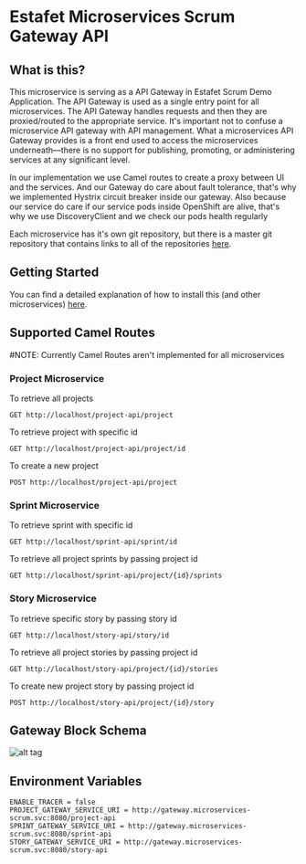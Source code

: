 # Estafet Microservices Scrum Gateway API

## What is this?
This microservice is serving as a API Gateway in Estafet Scrum Demo Application.
The API Gateway is used as a single entry point for all microservices.
The API Gateway handles requests and then they are proxied/routed to the appropriate service.
It's important not to confuse a microservice API gateway with API management.
What a microservices API Gateway provides is a front end used to access the microservices underneath—there is no support for publishing, promoting, or administering services at any significant level.

In our implementation we use Camel routes to create a proxy between UI and the services.
And our Gateway do care about fault tolerance, that's why we implemented Hystrix circuit breaker inside our gateway.
Also because our service do care if our service pods inside OpenShift are alive, that's why we use DiscoveryClient and we check our pods health regularly

Each microservice has it's own git repository, but there is a master git repository that contains links to all of the repositories [here](https://github.com/stericbro/estafet-microservices-scrum).

## Getting Started
You can find a detailed explanation of how to install this (and other microservices) [here](https://github.com/stericbro/estafet-microservices-scrum#getting-started).

## Supported Camel Routes
#NOTE: Currently Camel Routes aren't implemented for all microservices

### Project Microservice


To retrieve all projects
```
GET http://localhost/project-api/project
```

To retrieve project with specific id
```
GET http://localhost/project-api/project/id
```

To create a new project
```
POST http://localhost/project-api/project
```

### Sprint Microservice


To retrieve sprint with specific id
```
GET http://localhost/sprint-api/sprint/id
```

To retrieve all project sprints by passing project id
```
GET http://localhost/sprint-api/project/{id}/sprints
```

### Story Microservice


To retrieve specific story by passing story id
```
GET http://localhost/story-api/story/id
```

To retrieve all project stories by passing project id
```
GET http://localhost/story-api/project/{id}/stories
```

To create new project story by passing project id
```
POST http://localhost/story-api/project/{id}/story
```

## Gateway Block Schema

![alt tag](https://github.com/stericbro/estafet-microservices-scrum/blob/master/GatewayBlockSchema.jpg)

## Environment Variables
```
ENABLE_TRACER = false
PROJECT_GATEWAY_SERVICE_URI = http://gateway.microservices-scrum.svc:8080/project-api
SPRINT_GATEWAY_SERVICE_URI = http://gateway.microservices-scrum.svc:8080/sprint-api
STORY_GATEWAY_SERVICE_URI = http://gateway.microservices-scrum.svc:8080/story-api
```

